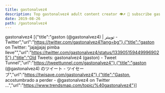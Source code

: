 ```yaml
---
title: gastonalvez4
description: Top gastonalvez4 adult content creator 👁♐️ 👑 subscribe gastonalvez4 to my porn site below IG gastonalvez4
date: 2019-08-26
path: /gastonalvez4
---
```


gastonalvez4
[{"title":"gaston (@gastonalvez4) | توییتر - Twitter","url":"https://twitter.com/gastonalvez4?lang=bg"},{"title":"gaston on Twitter: \"jajajjajaj pimba lleve\"","url":"https://twitter.com/gastonalvez4/status/1339051594499969025"},{"title":"Old Tweets: gastonalvez4 (gaston) - Tweet Tunnel","url":"https://tweettunnel.com/gastonalvez4"},{"title":"gaston (@gastonalvez4) のツイート - ツイセーブ","url":"https://twisave.com/gastonalvez4"},{"title":"Gaston, acostumbrado a perder - @gastonalvez4 on Twitter ...","url":"https://www.trendsmap.com/topic/%40gastonalvez4"}]

